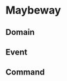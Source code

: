Maybeway
=============

Domain
-------------------------

Event
-------------------------

Command
-------------------------